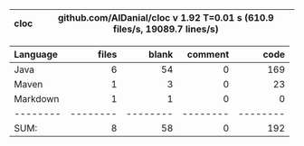 

cloc|github.com/AlDanial/cloc v 1.92  T=0.01 s (610.9 files/s, 19089.7 lines/s)
--- | ---

Language|files|blank|comment|code
:-------|-------:|-------:|-------:|-------:
Java|6|54|0|169
Maven|1|3|0|23
Markdown|1|1|0|0
--------|--------|--------|--------|--------
SUM:|8|58|0|192
